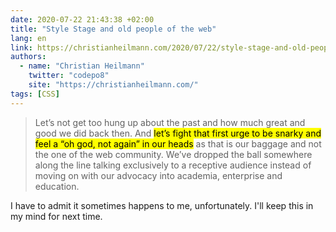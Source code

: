 ```yaml
---
date: 2020-07-22 21:43:38 +02:00
title: "Style Stage and old people of the web"
lang: en
link: https://christianheilmann.com/2020/07/22/style-stage-and-old-people-of-the-web/
authors:
  - name: "Christian Heilmann"
    twitter: "codepo8"
    site: "https://christianheilmann.com/"
tags: [CSS]
---
```


> Let’s not get too hung up about the past and how much great and good we did back then. And <mark>let’s fight that first urge to be snarky and feel a “oh god, not again” in our heads</mark> as that is our baggage and not the one of the web community. We’ve dropped the ball somewhere along the line talking exclusively to a receptive audience instead of moving on with our advocacy into academia, enterprise and education.

I have to admit it sometimes happens to me, unfortunately. I'll keep this in my mind for next time.